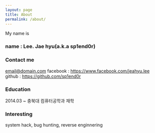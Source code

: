 ```yaml
---
layout: page
title: About
permalink: /about/
---
```


My name is 

### name : Lee. Jae hyu(a.k.a sp1end0r)

### Contact me

[email@domain.com](mailto:ssinus.zk@gmail.com)
facebook : https://www.facebook.com/jeahyu.lee
github : https://github.com/sp1end0r

### Education
2014.03 ~ 충북대 컴퓨터공학과 재학

### Interesting
system hack, bug hunting, reverse enginnering
